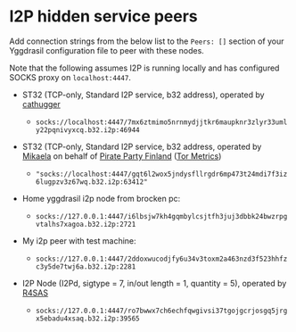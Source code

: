 # I2P hidden service peers

Add connection strings from the below list to the `Peers: []` section of your
Yggdrasil configuration file to peer with these nodes.

Note that the following assumes I2P is running locally and has configured SOCKS proxy on `localhost:4447`.

* ST32 (TCP-only, Standard I2P service, b32 address), operated by [cathugger](http://cathugger.i2p/contact.html)
  * `socks://localhost:4447/7mx6ztmimo5nrnmydjjtkr6maupknr3zlyr33umly22pqnivyxcq.b32.i2p:46944`

* ST32 (TCP-only, Standard I2P service, b32 address, operated by [Mikaela](https://mikaela.info/) on behalf of [Pirate Party Finland](https://piraattipuolue.fi/en) ([Tor Metrics](https://metrics.torproject.org/rs.html#details/796338999A7E34CA4C0F2C6092618C82C0D335D9))
  * `"socks://localhost:4447/gqt6l2wox5jndysfllrgdr6mp473t24mdi7f3iz6lugpzv3z67wq.b32.i2p:63412"`

* Home yggdrasil i2p node from brocken pc:
  * `socks://127.0.0.1:4447/i6lbsjw7kh4gqmbylcsjtfh3juj3dbbk24bwzrpgvtalhs7xagoa.b32.i2p:2721`

* My i2p peer with test machine:
  * `socks://127.0.0.1:4447/2ddoxwucodjfy6u34v3toxm2a463nzd3f523hhfzc3y5de7twj6a.b32.i2p:2281`

* I2P Node (I2Pd, sigtype = 7, in/out length = 1, quantity = 5), operated by [R4SAS](https://github.com/r4sas)
  * `socks://127.0.0.1:4447/ro7bwwx7ch6echfqwgivsi37tgojgcrjosgq5jrgx5ebadu4xsaq.b32.i2p:39565`
